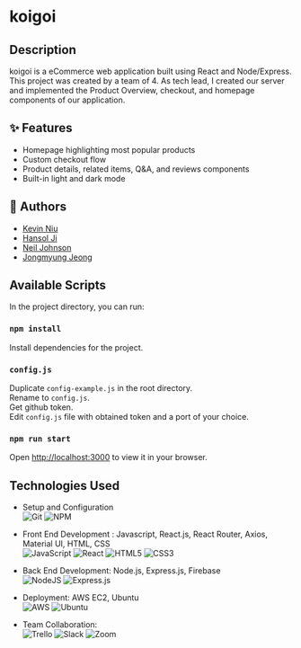 # koigoi

## Description
koigoi is a eCommerce web application built using React and Node/Express. This project was created by a team of 4. As tech lead, I created our server and implemented the Product Overview, checkout, and homepage components of our application.

## ✨ Features
- Homepage highlighting most popular products
- Custom checkout flow
- Product details, related items, Q&A, and reviews components
- Built-in light and dark mode

## 🤝 Authors
- [Kevin Niu](https://github.com/kevinkniu)
- [Hansol Ji](https://github.com/LuuLuu0)
- [Neil Johnson](https://github.com/nxjohnson)
- [Jongmyung Jeong](https://github.com/pqqrpr)

## Available Scripts

In the project directory, you can run:

### `npm install`

Install dependencies for the project.

### `config.js`

Duplicate `config-example.js` in the root directory.\
Rename to `config.js`.\
Get github token.\
Edit `config.js` file with obtained token and a port of your choice.

### `npm run start`

Open [http://localhost:3000](http://localhost:3000) to view it in your browser.


## Technologies Used

- Setup and Configuration \
![Git](https://img.shields.io/badge/git-%23F05033.svg?style=for-the-badge&logo=git&logoColor=white)
![NPM](https://img.shields.io/badge/NPM-%23000000.svg?style=for-the-badge&logo=npm&logoColor=white)

- Front End Development : Javascript, React.js, React Router, Axios, Material UI, HTML, CSS \
![JavaScript](https://img.shields.io/badge/javascript-%23323330.svg?style=for-the-badge&logo=javascript&logoColor=%23F7DF1E)
![React](https://img.shields.io/badge/react-%2320232a.svg?style=for-the-badge&logo=react&logoColor=%2361DAFB)
![HTML5](https://img.shields.io/badge/html5-%23E34F26.svg?style=for-the-badge&logo=html5&logoColor=white)
![CSS3](https://img.shields.io/badge/css3-%231572B6.svg?style=for-the-badge&logo=css3&logoColor=white)

- Back End Development: Node.js, Express.js, Firebase \
![NodeJS](https://img.shields.io/badge/node.js-6DA55F?style=for-the-badge&logo=node.js&logoColor=white)
![Express.js](https://img.shields.io/badge/express.js-%23404d59.svg?style=for-the-badge&logo=express&logoColor=%2361DAFB)

- Deployment: AWS EC2, Ubuntu \
![AWS](https://img.shields.io/badge/AWS-%23FF9900.svg?style=for-the-badge&logo=amazon-aws&logoColor=white)
![Ubuntu](https://img.shields.io/badge/Ubuntu-E95420?style=for-the-badge&logo=ubuntu&logoColor=white)

- Team Collaboration: \
![Trello](https://img.shields.io/badge/Trello-%23026AA7.svg?style=for-the-badge&logo=Trello&logoColor=white)
![Slack](https://img.shields.io/badge/Slack-4A154B?style=for-the-badge&logo=slack&logoColor=white)
![Zoom](https://img.shields.io/badge/Zoom-2D8CFF?style=for-the-badge&logo=zoom&logoColor=white)
